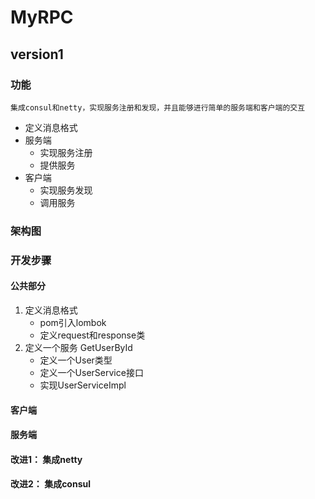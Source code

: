 # MyRPC

## version1

### 功能
`集成consul和netty，实现服务注册和发现，并且能够进行简单的服务端和客户端的交互`
* 定义消息格式
* 服务端
  * 实现服务注册
  * 提供服务
* 客户端
  * 实现服务发现
  * 调用服务

### 架构图

### 开发步骤

#### 公共部分

1. 定义消息格式
   * pom引入lombok
   * 定义request和response类
2. 定义一个服务 GetUserById
   * 定义一个User类型
   * 定义一个UserService接口
   * 实现UserServiceImpl
#### 客户端

#### 服务端

#### 改进1： 集成netty

#### 改进2： 集成consul


